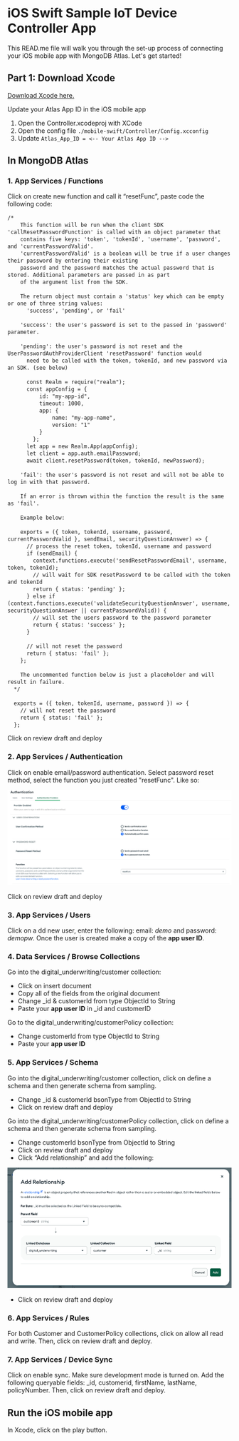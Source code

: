 
# iOS Swift Sample IoT Device Controller App

This READ.me file will walk you through the set-up process of connecting your iOS mobile app with MongoDB Atlas. Let's get started!

## Part 1: Download Xcode
[Download Xcode here.](https://developer.apple.com/xcode/)

Update your Atlas App ID in the iOS mobile app

1. Open the Controller.xcodeproj with XCode
2. Open the config file  ```./mobile-swift/Controller/Config.xcconfig```
3. Update ```Atlas_App_ID = <-- Your Atlas App ID -->```

## In MongoDB Atlas

### 1. App Services / Functions 
Click on create new function and call it “resetFunc”, paste code the following code:

```
/*
    This function will be run when the client SDK 'callResetPasswordFunction' is called with an object parameter that
    contains five keys: 'token', 'tokenId', 'username', 'password', and 'currentPasswordValid'.
    'currentPasswordValid' is a boolean will be true if a user changes their password by entering their existing
    password and the password matches the actual password that is stored. Additional parameters are passed in as part
    of the argument list from the SDK.

    The return object must contain a 'status' key which can be empty or one of three string values:
      'success', 'pending', or 'fail'

    'success': the user's password is set to the passed in 'password' parameter.

    'pending': the user's password is not reset and the UserPasswordAuthProviderClient 'resetPassword' function would
      need to be called with the token, tokenId, and new password via an SDK. (see below)

      const Realm = require("realm");
      const appConfig = {
          id: "my-app-id",
          timeout: 1000,
          app: {
              name: "my-app-name",
              version: "1"
          }
        };
      let app = new Realm.App(appConfig);
      let client = app.auth.emailPassword;
      await client.resetPassword(token, tokenId, newPassword);

    'fail': the user's password is not reset and will not be able to log in with that password.

    If an error is thrown within the function the result is the same as 'fail'.

    Example below:

    exports = ({ token, tokenId, username, password, currentPasswordValid }, sendEmail, securityQuestionAnswer) => {
      // process the reset token, tokenId, username and password
      if (sendEmail) {
        context.functions.execute('sendResetPasswordEmail', username, token, tokenId);
        // will wait for SDK resetPassword to be called with the token and tokenId
        return { status: 'pending' };
      } else if (context.functions.execute('validateSecurityQuestionAnswer', username, securityQuestionAnswer || currentPasswordValid)) {
        // will set the users password to the password parameter
        return { status: 'success' };
      }

      // will not reset the password
      return { status: 'fail' };
    };

    The uncommented function below is just a placeholder and will result in failure.
  */

  exports = ({ token, tokenId, username, password }) => {
    // will not reset the password
    return { status: 'fail' };
  };
```

Click on review draft and deploy

### 2. App Services / Authentication

Click on enable email/password authentication. Select password reset method, select the function you just created "resetFunc". Like so: 

![image](https://github.com/mongodb-industry-solutions/Digital-Underwriting-Usage-Based-Insurance/blob/main/src/authentication.png)

Click on review draft and deploy 

### 3. App Services / Users

Click on a dd new user, enter the following: email: *demo* and password: *demopw*. Once the user is created make a copy of the **app user ID**.

### 4. Data Services / Browse Collections

Go into the digital_underwriting/customer collection:
* Click on insert document
* Copy all of the fields from the original document
* Change _id & customerId from type ObjectId to String
* Paste your **app user ID** in _id and customerID

Go to the digital_underwriting/customerPolicy collection:
* Change customerId from type ObjectId to String
* Paste your **app user ID** 

### 5. App Services / Schema

Go into the digital_underwriting/customer collection, click on define a schema and then generate schema from sampling.
* Change _id & customerId bsonType from ObjectId to String
* Click on review draft and deploy

Go into the digital_underwriting/customerPolicy collection, click on define a schema and then generate schema from sampling.
* Change customerId bsonType from ObjectId to String
* Click on review draft and deploy
* Click “Add relationship” and add the following: 

![image](https://github.com/mongodb-industry-solutions/Digital-Underwriting-Usage-Based-Insurance/blob/main/src/relationship.png)

* Click on review draft and deploy

### 6. App Services / Rules

For both Customer and CustomerPolicy collections, click on allow all read and write. Then, click on review draft and deploy.

### 7. App Services / Device Sync

Click on enable sync. Make sure development mode is turned on. Add the following queryable fields: _id, customerid, firstName, lastName, policyNumber. Then, click on review draft and deploy.

## Run the iOS mobile app

In Xcode, click on the play button.


